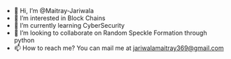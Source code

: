 - 👋 Hi, I’m @Maitray-Jariwala
- 👀 I’m interested in Block Chains 
- 🌱 I’m currently learning CyberSecurity 
- 💞️ I’m looking to collaborate on Random Speckle Formation through python
- 📫 How to reach me? You can mail me at jariwalamaitray369@gmail.com

<!---
Maitray-Jariwala/Maitray-Jariwala is a ✨ special ✨ repository because its `README.md` (this file) appears on your GitHub profile.
You can click the Preview link to take a look at your changes.
--->
